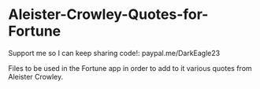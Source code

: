 # Aleister-Crowley-Quotes-for-Fortune

Support me so I can keep sharing code!: paypal.me/DarkEagle23

Files to be used in the Fortune app in order to add to it various quotes from Aleister Crowley.
